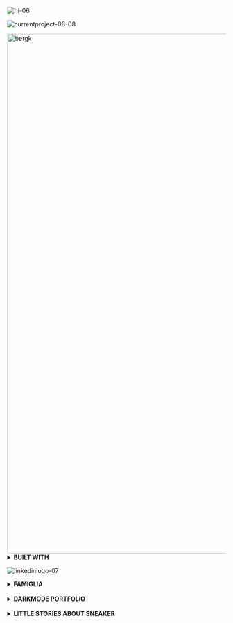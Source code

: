 ![hi-06](https://github.com/Alicexplore/Alicexplore/assets/102388803/aa82310a-5f78-4a30-89db-099ac9d9fbeb)

![currentproject-08-08](https://github.com/Alicexplore/Alicexplore/assets/102388803/228406c0-3325-4b7e-84ac-457c51001cd6)

<img width="1200px" alt="bergk" src="https://github.com/Alicexplore/Alicexplore/assets/102388803/336b72a5-4c89-47c3-ba7f-346bfb94edf3">

<details> 
<summary><b>BUILT WITH</b></summary>
 
[![My Skills](https://skillicons.dev/icons?i=react,tailwind,js,html,css,vscode,github,git)](https://skillicons.dev)

</details>

![linkedinlogo-07](https://github.com/Alicexplore/Alicexplore/assets/102388803/6e656bf4-adc6-4cd7-a72f-10a652e0fa76)

<details>
<summary><b> FAMIGLIA. <!-- { DESIGNED && DEVELOPED } --> </b></summary>

<br />

<img width="1200px" alt="Capture d’écran 2023-04-13 à 19 04 53" src="https://user-images.githubusercontent.com/102388803/231833260-6d375913-b7f9-4327-ad5c-4c7c0be734ad.png">

<details>
 
<summary><b>BUILT WITH </b></summary> 

[![My Skills](https://skillicons.dev/icons?i=react,tailwind,vite,js,html,css,vscode,ai,figma,github,git)](https://skillicons.dev)

</details>

<details>
 
<summary><b>REPOSIT</b></summary> 

https://github.com/Alicexplore/The_Famiglia_Project

</details>

</details>

<br />

<details>
<summary><b> DARKMODE PORTFOLIO <!-- { DESIGNED && DEVELOPED } --> </b></summary>

  <br />
  
<img width="1200px" alt="Capture d’écran 2023-07-20 à 14 56 39" src="https://github.com/Alicexplore/Alicexplore/assets/102388803/54ec30d2-cd1f-41ac-891f-7d9aa607a530">

<details>

<summary><b>BUILT WITH</b></summary> 

[![My Skills](https://skillicons.dev/icons?i=react,tailwind,vite,js,html,css,vscode,ai,figma,github,git)](https://skillicons.dev)

</details>

<details>
 
<summary><b>REPOSIT</b></summary> 

https://github.com/Alicexplore/The_Portfolio_Project

</details>

<details>
 
<summary><b>WEBSITE</b></summary> 

https://the-portfolio-project.vercel.app/

</details>


</details>

<br />

<details>

<summary><b> LITTLE STORIES ABOUT SNEAKER</b></summary>


<br />

<img width="1200px" alt="Capture d’écran 2023-04-01 à 20 31 27" src="https://user-images.githubusercontent.com/102388803/229308368-be4de66b-c54c-49e5-b453-ba959c44f569.png"> 

<details>

<summary><b>BUILT WITH</b></summary> 

[![My Skills](https://skillicons.dev/icons?i=react,tailwind,vite,js,html,css,vscode,ai,figma,github,git)](https://skillicons.dev)

</details>

<details>
 
<summary><b>REPOSIT</b></summary> 

https://github.com/Alicexplore/The_Sneakers_Project

</details>

</details>

